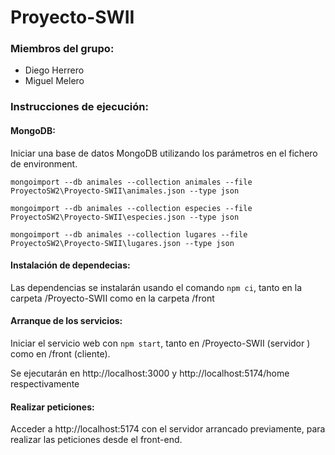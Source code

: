 # Proyecto-SWII
### Miembros del grupo: 
* Diego Herrero
* Miguel Melero
### Instrucciones de ejecución:

#### MongoDB:

Iniciar una base de datos MongoDB utilizando los parámetros en el fichero de environment. 

`mongoimport --db animales --collection animales --file ProyectoSW2\Proyecto-SWII\animales.json --type json`

`mongoimport --db animales --collection especies --file ProyectoSW2\Proyecto-SWII\especies.json --type json`

`mongoimport --db animales --collection lugares --file ProyectoSW2\Proyecto-SWII\lugares.json --type json`

#### Instalación de dependecias:

Las dependencias se instalarán usando el comando `npm ci`, tanto en la carpeta /Proyecto-SWII como en la carpeta /front

#### Arranque de los servicios: 

Iniciar el servicio web con `npm start`, tanto en /Proyecto-SWII (servidor
) como en /front (cliente).

Se ejecutarán en http://localhost:3000 y http://localhost:5174/home respectivamente

#### Realizar peticiones:

Acceder a http://localhost:5174 con el servidor arrancado previamente, para realizar las peticiones desde el front-end.


